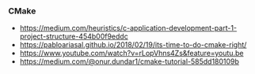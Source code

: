 ### CMake

* https://medium.com/heuristics/c-application-development-part-1-project-structure-454b00f9eddc
* https://pabloariasal.github.io/2018/02/19/its-time-to-do-cmake-right/
* https://www.youtube.com/watch?v=rLopVhns4Zs&feature=youtu.be
* https://medium.com/@onur.dundar1/cmake-tutorial-585dd180109b

